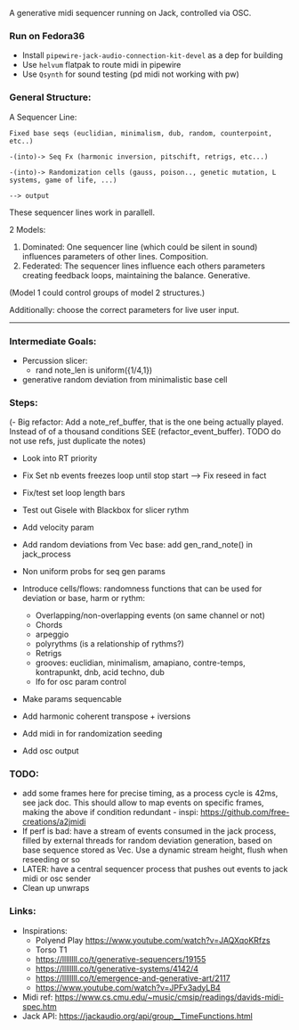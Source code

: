 A generative midi sequencer running on Jack, controlled via OSC.

### Run on Fedora36

- Install `pipewire-jack-audio-connection-kit-devel` as a dep for building
- Use `helvum` flatpak to route midi in pipewire
- Use `Qsynth` for sound testing (pd midi not working with pw)

### General Structure:

A Sequencer Line:

```
Fixed base seqs (euclidian, minimalism, dub, random, counterpoint, etc..)

-(into)-> Seq Fx (harmonic inversion, pitschift, retrigs, etc...)

-(into)-> Randomization cells (gauss, poison.., genetic mutation, L systems, game of life, ...)

--> output
```

These sequencer lines work in parallell.

2 Models:

1. Dominated:
   One sequencer line (which could be silent in sound) influences parameters of other lines. Composition.
2. Federated:
   The sequencer lines influence each others parameters creating feedback loops, maintaining the balance. Generative.

(Model 1 could control groups of model 2 structures.)

Additionally: choose the correct parameters for live user input.

---

### Intermediate Goals:

- Percussion slicer:
  - rand note_len is uniform({1/4,1})
- generative random deviation from minimalistic base cell

### Steps:

(- Big refactor: Add a note_ref_buffer, that is the one being actually played. Instead of of a thousand conditions SEE (refactor_event_buffer). TODO do not use refs, just duplicate the notes)

- Look into RT priority
- Fix Set nb events freezes loop until stop start --> Fix reseed in fact
- Fix/test set loop length bars
- Test out Gisele with Blackbox for slicer rythm
- Add velocity param
- Add random deviations from Vec<Event> base: add gen_rand_note() in jack_process
- Non uniform probs for seq gen params
- Introduce cells/flows: randomness functions that can be used for deviation or base, harm or rythm:

  - Overlapping/non-overlapping events (on same channel or not)
  - Chords
  - arpeggio
  - polyrythms (is a relationship of rythms?)
  - Retrigs
  - grooves: euclidian, minimalism, amapiano, contre-temps, kontrapunkt, dnb, acid techno, dub
  - lfo for osc param control

- Make params sequencable
- Add harmonic coherent transpose + iversions
- Add midi in for randomization seeding
- Add osc output

### TODO:

- add some frames here for precise timing, as a process cycle is 42ms, see jack doc. This should allow to map events on specific frames, making the above if condition redundant - inspi: https://github.com/free-creations/a2jmidi
- If perf is bad: have a stream of events consumed in the jack process, filled by external threads for random deviation generation, based on base sequence stored as Vec<Event>. Use a dynamic stream height, flush when reseeding or so
- LATER: have a central sequencer process that pushes out events to jack midi or osc sender
- Clean up unwraps

### Links:

- Inspirations:
  - Polyend Play https://www.youtube.com/watch?v=JAQXqoKRfzs
  - Torso T1
  - https://llllllll.co/t/generative-sequencers/19155
  - https://llllllll.co/t/generative-systems/4142/4
  - https://llllllll.co/t/emergence-and-generative-art/2117
  - https://www.youtube.com/watch?v=JPFv3adyLB4
- Midi ref: https://www.cs.cmu.edu/~music/cmsip/readings/davids-midi-spec.htm
- Jack API: https://jackaudio.org/api/group__TimeFunctions.html
